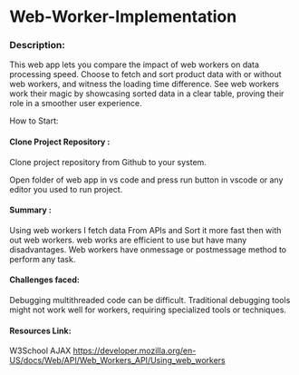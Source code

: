 # Web-Worker-Implementation

### Description:
This web app lets you compare the impact of web workers on data processing speed. Choose to fetch and sort product data with or without web workers, and witness the loading time difference. See web workers work their magic by showcasing sorted data in a clear table, proving their role in a smoother user experience.

How to Start:

#### Clone Project Repository :

Clone project repository from Github to your system.

Open folder of web app in vs code and press run button in vscode or any editor you used to run project.

#### Summary :

Using web workers I fetch data From APIs and Sort it more fast then with out web workers. web works are efficient to use but have many disadvantages. Web workers have onmessage or postmessage method to perform any task.

#### Challenges faced:
Debugging multithreaded code can be difficult.
Traditional debugging tools might not work well for workers, requiring specialized tools or techniques.

#### Resources Link:

W3School AJAX
https://developer.mozilla.org/en-US/docs/Web/API/Web_Workers_API/Using_web_workers
